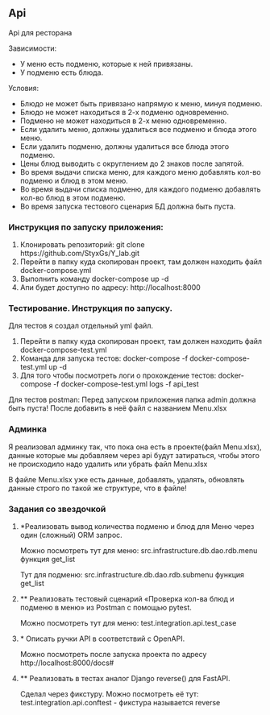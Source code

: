 <h2>Api</h2>

<p>Api для ресторана</p>
<p>Зависимости:</p>
<ul>
<li>У меню есть подменю, которые к ней привязаны.</li>
<li>У подменю есть блюда.</li>
</ul>
<p>Условия:</p>
<ul>
<li>Блюдо не может быть привязано напрямую к меню, минуя подменю.</li>
<li>Блюдо не может находиться в 2-х подменю одновременно.</li>
<li>Подменю не может находиться в 2-х меню одновременно.</li>
<li>Если удалить меню, должны удалиться все подменю и блюда этого меню.</li>
<li>Если удалить подменю, должны удалиться все блюда этого подменю.</li>
<li>Цены блюд выводить с округлением до 2 знаков после запятой.</li>
<li>Во время выдачи списка меню, для каждого меню добавлять кол-во подменю и блюд в этом меню.</li>
<li>Во время выдачи списка подменю, для каждого подменю добавлять кол-во блюд в этом подменю.</li>
<li>Во время запуска тестового сценария БД должна быть пуста.</li>
</ul>

<h3>Инструкция по запуску приложения:</h3>

<ol>
<li>Клонировать репозиторий: git clone https://github.com/StyxGs/Y_lab.git</li>
<li>Перейти в папку куда скопирован проект, там должен находить файл docker-compose.yml</li>
<li>Выполнить команду docker-compose up -d</li>
<li>Апи будет доступно по адресу: http://localhost:8000</li>
</ol>

<h3>Тестирование. Инструкция по запуску.</h3>
<p>Для тестов я создал отдельный yml файл.</p>
<ol>
<li>Перейти в папку куда скопирован проект, там должен находить файл docker-compose-test.yml</li>
<li>Команда для запуска тестов: docker-compose -f docker-compose-test.yml up -d</li>
<li>Для того чтобы посмотреть логи о прохождение тестов: docker-compose -f docker-compose-test.yml logs -f api_test</li>
</ol>
<p>Для тестов postman: Перед запуском приложения папка admin должна быть пуста! После добавить в неё файл с названием Menu.xlsx</p>

<h3>Админка</h3>
<p>Я реализовал админку так, что пока она есть в проекте(файл Menu.xlsx), данные которые мы добавляем через api будут затираться,
чтобы этого не происходило надо удалить или убрать файл Menu.xlsx</p>
<p>В файле Menu.xlsx уже есть данные, добавлять, удалять, обновлять данные строго по такой же структуре, что в файле!</p>

<h3>Задания со звездочкой</h3>
<ol>
<li>*Реализовать вывод количества подменю и блюд для Меню через один (сложный) ORM запрос.
<p>Можно посмотреть тут для меню: src.infrastructure.db.dao.rdb.menu функция get_list</p>
<p>Тут для подменю: src.infrastructure.db.dao.rdb.submenu функция get_list</p></li>
<li>** Реализовать тестовый сценарий «Проверка кол-ва блюд и подменю в меню» из Postman с помощью pytest.
<p>Можно посмотреть тут для меню: test.integration.api.test_case</p></li>
<li>* Описать ручки API в соответствий c OpenAPI.
<p>Можно посмотреть после запуска проекта по адресу http://localhost:8000/docs#</p></li>
<li>** Реализовать в тестах аналог Django reverse() для FastAPI.
<p>Сделал через фикстуру. Можно посмотреть её тут: test.integration.api.conftest - фикстура называется reverse</p></li>
</ol>
